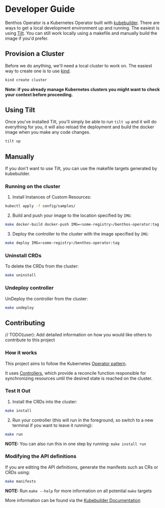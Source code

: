 # Developer Guide

Benthos Operator is a Kubernetes Operator built with [kubebuilder](https://github.com/kubernetes-sigs/kubebuilder). There are ways to get a local development environment up and running. The easiest is using [Tilt](https://tilt.dev/). You can still work locally using a makefile and manually build the image if you'd prefer.

## Provision a Cluster

Before we do anything, we'll need a local cluster to work on. The easiest way to create one is to use [kind](https://kind.sigs.k8s.io/docs/user/quick-start/).

```bash
kind create cluster
```

**Note: if you already manage Kubernetes clusters you might want to check your context before proceeding.**

## Using Tilt

Once you've installed Tilt, you'll simply be able to run `tilt up` and it will do everything for you, it will also reload the deployment and build the docker image when you make any code changes.

```bash
tilt up
```

## Manually

If you don't want to use Tilt, you can use the makefile targets generated by kubebuilder.

### Running on the cluster

1. Install Instances of Custom Resources:

```sh
kubectl apply -f config/samples/
```

2. Build and push your image to the location specified by `IMG`:

```sh
make docker-build docker-push IMG=<some-registry>/benthos-operator:tag
```

3. Deploy the controller to the cluster with the image specified by `IMG`:

```sh
make deploy IMG=<some-registry>/benthos-operator:tag
```

### Uninstall CRDs

To delete the CRDs from the cluster:

```sh
make uninstall
```

### Undeploy controller

UnDeploy the controller from the cluster:

```sh
make undeploy
```

## Contributing

// TODO(user): Add detailed information on how you would like others to contribute to this project

### How it works

This project aims to follow the Kubernetes [Operator pattern](https://kubernetes.io/docs/concepts/extend-kubernetes/operator/).

It uses [Controllers](https://kubernetes.io/docs/concepts/architecture/controller/),
which provide a reconcile function responsible for synchronizing resources until the desired state is reached on the cluster.

### Test It Out

1. Install the CRDs into the cluster:

```sh
make install
```

2. Run your controller (this will run in the foreground, so switch to a new terminal if you want to leave it running):

```sh
make run
```

**NOTE:** You can also run this in one step by running: `make install run`

### Modifying the API definitions

If you are editing the API definitions, generate the manifests such as CRs or CRDs using:

```sh
make manifests
```

**NOTE:** Run `make --help` for more information on all potential `make` targets

More information can be found via the [Kubebuilder Documentation](https://book.kubebuilder.io/introduction.html)
